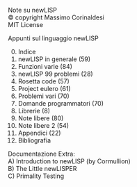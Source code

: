 Note su newLISP  
© copyright Massimo Corinaldesi  
MIT License  
    
Appunti sul linguaggio newLISP  
  
00) Indice  
01) newLISP in generale (59)  
02) Funzioni varie (84)  
03) newLISP 99 problemi (28)  
04) Rosetta code (57)  
05) Project eulero (61)  
06) Problemi vari (70)  
07) Domande programmatori (70)  
08) Librerie (8)  
09) Note libere (80)  
10) Note libere 2 (54)  
11) Appendici (22)  
12) Bibliografia  

Documentazione Extra:  
A) Introduction to newLISP (by Cormullion)  
B) The Little newLISPER  
C) Primality Testing  

